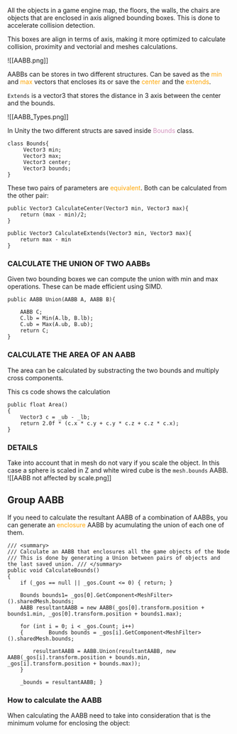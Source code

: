 
All the objects in a game engine map, the floors, the walls, the chairs are objects that are enclosed in axis aligned bounding boxes. This is done to accelerate collision detection.

This boxes are align in terms of axis, making it more optimized to calculate collision, proximity and vectorial and meshes calculations. 

![[AABB.png]]

AABBs can be stores in two different structures. 
Can be saved as the <span style="color:orange;">min</span> and <span style="color:orange;">max</span> vectors that encloses its or save the <span style="color:orange;">center</span> and the <span style="color:orange;">extends</span>. 

`Extends` is a vector3 that stores the distance in 3 axis between the center and the bounds. 

![[AABB_Types.png]]

In Unity the two different structs are saved inside <span style="color:#d291bc;">Bounds</span> class. 
```CSHARP 
class Bounds{
	 Vector3 min; 
	 Vector3 max; 
	 Vector3 center; 
	 Vector3 bounds; 
}
```

These two pairs of parameters are <span style="color:orange;">equivalent</span>. 
Both can be calculated from the other pair: 

```CSHARP 
public Vector3 CalculateCenter(Vector3 min, Vector3 max){
	return (max - min)/2; 
}

public Vector3 CalculateExtends(Vector3 min, Vector3 max){
	return max - min
}
```

### CALCULATE THE UNION OF TWO AABBs 

Given two bounding boxes we can compute the union with min and max operations. These can be made efficient using SIMD.


```CSHARP
public AABB Union(AABB A, AABB B){

	AABB C; 
	C.lb = Min(A.lb, B.lb); 
	C.ub = Max(A.ub, B.ub); 
	return C; 
}
```


### CALCULATE THE AREA OF AN AABB

The area can be calculated by substracting the two bounds and multiply cross components. 

This cs code shows the calculation
```CSHARP
public float Area()  
{  
    Vector3 c = _ub - _lb;  
    return 2.0f * (c.x * c.y + c.y * c.z + c.z * c.x);  
}
``` 
### DETAILS

Take into account that in mesh do not vary if you scale the object. 
In this case a sphere is scaled in Z and white wired cube is the `mesh.bounds` AABB. 
![[AABB not affected by scale.png]]


## Group AABB

If you need to calculate the resultant AABB of a combination of AABBs, you can generate an <span style="color:orange;">enclosure</span> AABB by acumulating the union of each one of them. 

```CSHARP
/// <summary>  
/// Calculate an AABB that enclosures all the game objects of the Node  
/// This is done by generating a Union between pairs of objects and the last saved union. /// </summary>  
public void CalculateBounds()  
{  
    if (_gos == null || _gos.Count <= 0) { return; }  
  
    Bounds bounds1= _gos[0].GetComponent<MeshFilter>().sharedMesh.bounds;  
    AABB resultantAABB = new AABB(_gos[0].transform.position + bounds1.min, _gos[0].transform.position + bounds1.max);  
  
    for (int i = 0; i < _gos.Count; i++)  
    {        Bounds bounds = _gos[i].GetComponent<MeshFilter>().sharedMesh.bounds;  
  
        resultantAABB = AABB.Union(resultantAABB, new AABB(_gos[i].transform.position + bounds.min, _gos[i].transform.position + bounds.max));   
    }  
  
    _bounds = resultantAABB; }
```



### How to calculate the AABB

When calculating the AABB need to take into consideration that is the minimum volume for enclosing the object: 